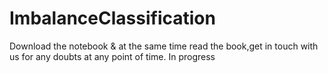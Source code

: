 # ImbalanceClassification
Download the notebook &amp; at the same time read the book,get in touch with us for any doubts at any point of time.
In progress
